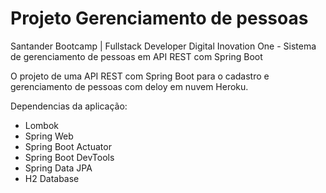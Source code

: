 
# Projeto Gerenciamento de pessoas
Santander Bootcamp | Fullstack Developer Digital Inovation One - 
Sistema de gerenciamento de pessoas em API REST com Spring Boot

O projeto de uma API REST com Spring Boot para o cadastro e gerenciamento de pessoas com deloy em nuvem Heroku.

Dependencias da aplicação: 
 - Lombok
 - Spring Web 
 - Spring Boot Actuator
 - Spring Boot DevTools
 - Spring Data JPA
 - H2 Database
